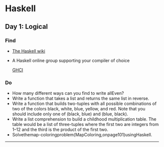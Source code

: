 # Haskell

## Day 1: Logical

### Find

* [The Haskell wiki](http://www.haskell.org/haskellwiki/Haskell)
* A Haskell online group supporting your compiler of choice

    [GHCI](http://www.haskell.org/haskellwiki/GHC/GHCi)

### Do

* How many different ways can you find to write allEven?
* Write a function that takes a list and returns the same list in reverse.
* Write a function that builds two-tuples with all possible combinations of two of the colors black, white, blue, yellow, and red. Note that you should include only one of (black, blue) and (blue, black).
* Write a list comprehension to build a childhood multiplication table. The table would be a list of three-tuples where the first two are integers from 1–12 and the third is the product of the first two.
* Solvethemap-coloringproblem(MapColoring,onpage101)usingHaskell.

---
